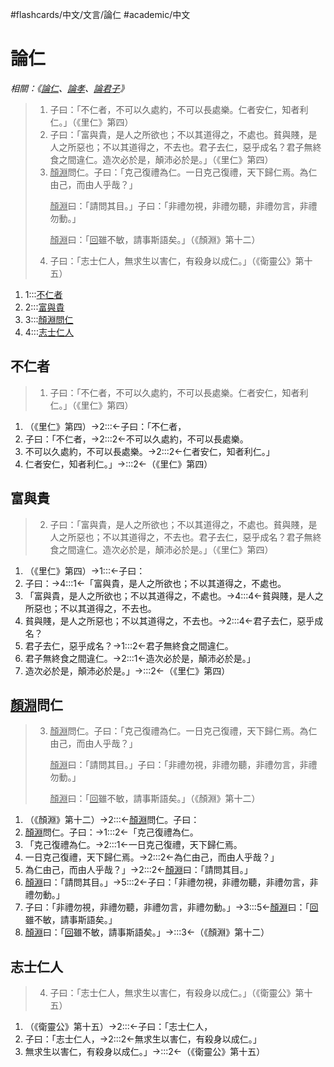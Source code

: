 #flashcards/中文/文言/論仁 #academic/中文

# 論仁
_相關：《[論仁](論仁.md)、[論孝](論孝.md)、[論君子](論君子.md)》_

> 1. 子曰：「不仁者，不可以久處約，不可以長處樂。仁者安仁，知者利仁。」（《里仁》第四）
> 2. 子曰：「富與貴，是人之所欲也；不以其道得之，不處也。貧與賤，是人之所惡也；不以其道得之，不去也。君子去仁，惡乎成名？君子無終食之間違仁。造次必於是，顛沛必於是。」（《里仁》第四）
> 3. <u>顏淵</u>問仁。子曰：「克己復禮為仁。一日克己復禮，天下歸仁焉。為仁由己，而由人乎哉？」<p/><u>顏淵</u>曰：「請問其目。」子曰：「非禮勿視，非禮勿聽，非禮勿言，非禮勿動。」<p/><u>顏淵</u>曰：「<u>回</u>雖不敏，請事斯語矣。」（《顏淵》第十二）
> 4. 子曰：「志士仁人，無求生以害仁，有殺身以成仁。」（《衛靈公》第十五）
1. 1:::[不仁者](#不仁者) <!--SR:!2022-07-24,119,250!2022-05-31,86,245-->
2. 2:::[富與貴](#富與貴) <!--SR:!2022-07-30,89,220!2022-09-23,169,277-->
3. 3:::[顏淵問仁](#u%20顏淵%20u%20問仁) <!--SR:!2022-11-27,190,240!2022-10-26,169,237-->
4. 4:::[志士仁人](#志士仁人) <!--SR:!2022-09-18,139,217!2022-11-05,199,275-->

## 不仁者
> 1. 子曰：「不仁者，不可以久處約，不可以長處樂。仁者安仁，知者利仁。」（《里仁》第四）
1. （《里仁》第四）→2:::←子曰：「不仁者， <!--SR:!2022-12-22,226,278!2022-11-16,186,250-->
2. 子曰：「不仁者，→2:::2←不可以久處約，不可以長處樂。 <!--SR:!2022-08-23,124,218!2022-10-03,164,257-->
3. 不可以久處約，不可以長處樂。→2:::2←仁者安仁，知者利仁。」 <!--SR:!2022-06-18,104,270!2022-07-08,95,270-->
4. 仁者安仁，知者利仁。」→:::2←（《里仁》第四） <!--SR:!2022-05-25,81,245!2022-07-20,122,260-->

## 富與貴
> 2. 子曰：「富與貴，是人之所欲也；不以其道得之，不處也。貧與賤，是人之所惡也；不以其道得之，不去也。君子去仁，惡乎成名？君子無終食之間違仁。造次必於是，顛沛必於是。」（《里仁》第四）
1. （《里仁》第四）→1:::←子曰： <!--SR:!2022-10-12,206,310!2022-09-23,148,237-->
2. 子曰：→4:::1←「富與貴，是人之所欲也；不以其道得之，不處也。 <!--SR:!2022-08-15,133,250!2022-07-24,135,304-->
3. 「富與貴，是人之所欲也；不以其道得之，不處也。→4:::4←貧與賤，是人之所惡也；不以其道得之，不去也。 <!--SR:!2022-11-23,234,300!2022-05-25,90,275-->
4. 貧與賤，是人之所惡也；不以其道得之，不去也。→2:::4←君子去仁，惡乎成名？ <!--SR:!2022-06-18,42,243!2022-06-14,91,242-->
5. 君子去仁，惡乎成名？→1:::2←君子無終食之間違仁。 <!--SR:!2022-10-31,175,250!2022-07-11,117,262-->
6. 君子無終食之間違仁。→2:::1←造次必於是，顛沛必於是。」 <!--SR:!2022-10-10,165,250!2022-05-29,90,270-->
7. 造次必於是，顛沛必於是。」→:::2←（《里仁》第四） <!--SR:!2022-08-10,88,217!2022-06-01,82,235-->

## <u>顏淵</u>問仁
> 3. <u>顏淵</u>問仁。子曰：「克己復禮為仁。一日克己復禮，天下歸仁焉。為仁由己，而由人乎哉？」<p/><u>顏淵</u>曰：「請問其目。」子曰：「非禮勿視，非禮勿聽，非禮勿言，非禮勿動。」<p/><u>顏淵</u>曰：「<u>回</u>雖不敏，請事斯語矣。」（《顏淵》第十二）
1. （《顏淵》第十二）→2:::←<u>顏淵</u>問仁。子曰： <!--SR:!2022-07-27,134,290!2022-07-19,122,265-->
2. <u>顏淵</u>問仁。子曰：→1:::2←「克己復禮為仁。 <!--SR:!2022-07-22,81,205!2022-06-03,38,235-->
3. 「克己復禮為仁。→2:::1←一日克己復禮，天下歸仁焉。 <!--SR:!2022-07-17,115,248!2022-08-30,156,282-->
4. 一日克己復禮，天下歸仁焉。→2:::2←為仁由己，而由人乎哉？」 <!--SR:!2022-06-05,87,237!2022-10-12,158,237-->
5. 為仁由己，而由人乎哉？」→2:::2←<u>顏淵</u>曰：「請問其目。」 <!--SR:!2022-06-26,103,255!2022-06-15,39,230-->
6. <u>顏淵</u>曰：「請問其目。」→5:::2←子曰：「非禮勿視，非禮勿聽，非禮勿言，非禮勿動。」 <!--SR:!2022-06-18,95,243!2022-06-21,103,255-->
7. 子曰：「非禮勿視，非禮勿聽，非禮勿言，非禮勿動。」→3:::5←<u>顏淵</u>曰：「<u>回</u>雖不敏，請事斯語矣。」 <!--SR:!2022-08-11,127,246!2022-08-18,96,215-->
8. <u>顏淵</u>曰：「<u>回</u>雖不敏，請事斯語矣。」→:::3←（《顏淵》第十二） <!--SR:!2022-10-04,178,283!2022-06-19,95,238-->

## 志士仁人
> 4. 子曰：「志士仁人，無求生以害仁，有殺身以成仁。」（《衛靈公》第十五）
1. （《衛靈公》第十五）→2:::←子曰：「志士仁人， <!--SR:!2023-01-24,248,285!2022-05-22,8,230-->
2. 子曰：「志士仁人，→2:::2←無求生以害仁，有殺身以成仁。」 <!--SR:!2022-08-10,129,248!2022-06-10,102,283-->
3. 無求生以害仁，有殺身以成仁。」→:::2←（《衛靈公》第十五） <!--SR:!2022-07-03,103,243!2022-07-06,109,257-->
